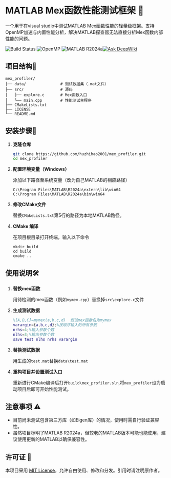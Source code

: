 
# MATLAB Mex函数性能测试框架 🚀

一个用于在visual studio中测试MATLAB Mex函数性能的轻量级框架。支持OpenMP加速与内置性能分析，解决MATLAB探查器无法直接分析Mex函数内部性能的问题。

![Build Status](https://img.shields.io/badge/build-passing-brightgreen) ![OpenMP](https://img.shields.io/badge/OpenMP-enabled-blue) ![MATLAB R2024a](https://img.shields.io/badge/MATLAB-R2024a-orange)[![Ask DeepWiki](https://deepwiki.com/badge.svg)](https://deepwiki.com/huzhihao2001/mex_profiler)

## 项目结构📂

```
mex_profiler/
├── data/               # 测试数据集（.mat文件）
├── src/                # 源码
│   ├── explore.c     	# Mex函数入口
│   └── main.cpp        # 性能测试主程序
├── CMakeLists.txt
├── LICENSE
└── README.md
```



## 安装步骤🔧

1. **克隆仓库**

   ```bash
   git clone https://github.com/huzhihao2001/mex_profiler.git
   cd mex_profiler
   ```

2. **配置环境变量（Windows）**

   添加以下路径至系统变量（改为自己MATLAB的相应路径）

   ```
   C:\Program Files\MATLAB\R2024a\extern\lib\win64
   C:\Program Files\MATLAB\R2024a\bin\win64
   ```

3. **修改CMake文件**

   替换`CMakeLists.txt`第5行的路径为本地MATLAB路径。

4. **CMake 编译**

   在项目根目录打开终端，输入以下命令

   ```
   mkdir build
   cd build
   cmake ..
   ```




## 使用说明🛠

1. **替换mex函数**

   用待检测的mex函数（例如`mymex.cpp`）替换掉`src\explore.c`文件

2. **生成测试数据**

   ```matlab
   %[A,B,C]=mymex(a,b,c,d)  假设mex函数名为mymex
   varargin={a,b,c,d};%按顺序输入的所有参数
   nrhs=4;%输入参数个数
   nlhs=3;%输出参数个数
   save test nlhs nrhs varargin
   ```

3. **替换测试数据**

   用生成的`test.mat`替换`data\test.mat`

4. **重构项目并设置测试入口**

   重新进行CMake编译后打开`build\mex_profiler.sln`,将`mex_profiler`设为启动项目后即可开始性能测试。



## 注意事项 ⚠️

- 目前尚未测试包含第三方库（如Eigen库）的情况，使用时需自行验证兼容性。
- 虽然项目标明了MATLAB R2024a，但较老的MATLAB版本可能也能使用，建议使用更新的MATLAB以确保兼容性。



## 许可证 📜

本项目采用 [MIT License](LICENSE)，允许自由使用、修改和分发。引用时请注明原作者。
